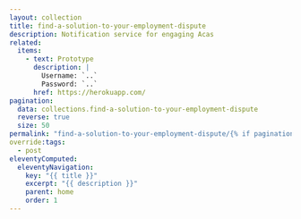 ```yaml
---
layout: collection
title: find-a-solution-to-your-employment-dispute
description: Notification service for engaging Acas
related:
  items:
    - text: Prototype
      description: |
        Username: `..`
        Password: `..`
      href: https://herokuapp.com/
pagination:
  data: collections.find-a-solution-to-your-employment-dispute
  reverse: true
  size: 50
permalink: "find-a-solution-to-your-employment-dispute/{% if pagination.pageNumber > 0 %}page/{{ pagination.pageNumber + 1 }}{% endif %}/"
override:tags:
  - post
eleventyComputed:
  eleventyNavigation:
    key: "{{ title }}"
    excerpt: "{{ description }}"
    parent: home
    order: 1
---
```

